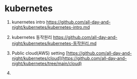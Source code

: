 kubernetes
============

1. kunernetes intro
https://github.com/all-day-and-night/kubernetes/kubernetes-intro.md


2. kubernetes 동작원리
https://github.com/all-day-and-night/kubernetes/kubernetes-동작원리.md


3. Public cloud(AWS) setting
[https://github.com/all-day-and-night/kubernetes/cloud](https://github.com/all-day-and-night/kubernetes/tree/main/cloud)


4. 
